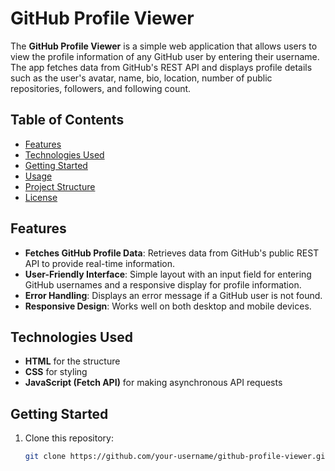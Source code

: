 # GitHub Profile Viewer

The **GitHub Profile Viewer** is a simple web application that allows users to view the profile information of any GitHub user by entering their username. The app fetches data from GitHub's REST API and displays profile details such as the user's avatar, name, bio, location, number of public repositories, followers, and following count.

## Table of Contents
- [Features](#features)
- [Technologies Used](#technologies-used)
- [Getting Started](#getting-started)
- [Usage](#usage)
- [Project Structure](#project-structure)
- [License](#license)

## Features
- **Fetches GitHub Profile Data**: Retrieves data from GitHub's public REST API to provide real-time information.
- **User-Friendly Interface**: Simple layout with an input field for entering GitHub usernames and a responsive display for profile information.
- **Error Handling**: Displays an error message if a GitHub user is not found.
- **Responsive Design**: Works well on both desktop and mobile devices.

## Technologies Used
- **HTML** for the structure
- **CSS** for styling
- **JavaScript (Fetch API)** for making asynchronous API requests

## Getting Started

1. Clone this repository:
   ```bash
   git clone https://github.com/your-username/github-profile-viewer.git
